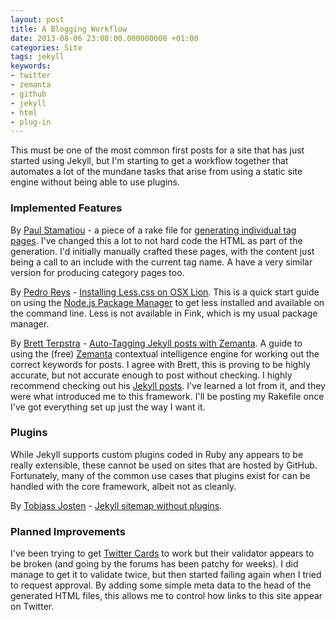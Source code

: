 ```yaml
---
layout: post
title: A Blogging Workflow
date: 2013-08-06 23:08:00.000000000 +01:00
categories: Site
tags: jekyll
keywords:
- twitter
- zemanta
- github
- jekyll
- html
- plug-in
---
```

This must be one of the most common first posts for a site that has just started using Jekyll, but I'm starting to get a workflow together that automates a lot of the mundane tasks that arise from using a static site engine without being able to use plugins.

<!--more-->
### Implemented Features ###

By [Paul Stamatiou](https://twitter.com/Stammy "Stammy on Twitter") - a piece of a rake file for [generating individual tag pages](https://gist.github.com/stammy/790778 "Goes in Rakefile for Jekyll for those wanting tag pages"). 
I've changed this a lot to not hard code the HTML as part of the generation. I'd initially manually crafted these pages, with the content just being a call to an include with the current tag name. A have a very similar version for producing category pages too. 

By [Pedro Reys](http://pedroreys.com/ "Pedro Reys") - [Installing Less.css on OSX Lion](http://pedroreys.com/2012/02/03/installing-less-css-on-osx-lion/ "Installing Less.css on OSX Lion"). This is a quick start guide on using the [Node.js Package Manager](http://npmjs.org/ "Node.js Package Manager") to get less installed and available on the command line. Less is not available in Fink, which is my usual package manager.

By [Brett Terpstra](http://brettterpstra.com "Brett Terpstra") - [Auto-Tagging Jekyll posts with Zemanta](http://brettterpstra.com/2013/03/23/auto-tagging-jekyll-posts-with-zemanta/ "Auto-Tagging Jekyll posts with Zemanta"). A guide to using the (free) [Zemanta](http://developer.zemanta.com/ "Zemanta - contextual intelligence for everyone") contextual intelligence engine for working out the correct keywords for posts. I agree with Brett, this is proving to be highly accurate, but not accurate enough to post without checking. I highly recommend checking out his [Jekyll posts](http://brettterpstra.com/topic/jekyll/ "Jekyll"). I've learned a lot from it, and they were what introduced me to this framework. I'll be posting my Rakefile once I've got everything set up just the way I want it.


### Plugins ###
While Jekyll supports custom plugins coded in Ruby any appears to be really extensible, these cannot be used on sites that are hosted by GitHub. Fortunately, many of the common use cases that plugins exist for can be handled with the core framework, albeit not as cleanly.

By [Tobiass Josten](http://vvv.tobiassjosten.net/ "Tobiass Josten") - [Jekyll sitemap without plugins](http://vvv.tobiassjosten.net/jekyll/jekyll-sitemap-without-plugins/ "Jekyll sitemap without plugins").

### Planned Improvements ###

I've been trying to get [Twitter Cards](https://dev.twitter.com/docs/cards "Twitter Cards") to work but their validator appears to be broken (and going by the forums has been patchy for weeks). I did manage to get it to validate twice, but then started failing again when I tried to request approval. By adding some simple meta data to the head of the generated HTML files, this allows me to control how links to this site appear on Twitter.
